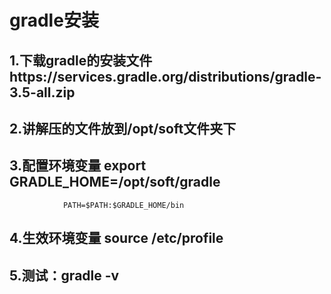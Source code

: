 # gradle安装
## 1.下载gradle的安装文件https://services.gradle.org/distributions/gradle-3.5-all.zip
## 2.讲解压的文件放到/opt/soft文件夹下
## 3.配置环境变量 export GRADLE_HOME=/opt/soft/gradle
                PATH=$PATH:$GRADLE_HOME/bin
## 4.生效环境变量 source /etc/profile
## 5.测试：gradle -v

